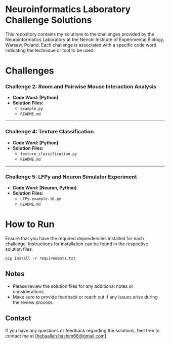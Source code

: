 # Neuroinformatics Laboratory Challenge Solutions

This repository contains my solutions to the challenges provided by the Neuroinformatics Laboratory at the Nencki Institute of Experimental Biology, Warsaw, Poland. Each challenge is associated with a specific code word indicating the technique or tool to be used.

# Challenges



### Challenge 2: Room and Pairwise Mouse Interaction Analysis
- **Code Word: [Python]**
- **Solution Files:**
  - `example.py`
  - `README.md`
 
***

### Challenge 4: Texture Classification
- **Code Word: [Python]**
- **Solution Files:**
  - `texture_classification.py`
  - `README.md`
    
***

### Challenge 5: LFPy and Neuron Simulator Experiment
- **Code Word: [Neuron, Python]**
- **Solution Files:**
  - `LFPy-example-10.py`
  - `README.md`
    

 

# How to Run
Ensure that you have the required dependencies installed for each challenge. Instructions for installation can be found in the respective solution files.
```
pip install -r requirements.txt
```
## Notes
- Please review the solution files for any additional notes or considerations.
- Make sure to provide feedback or reach out if any issues arise during the review process.

## Contact
If you have any questions or feedback regarding the solutions, feel free to contact me at [hebaallah.hashim68@gmail.com].
